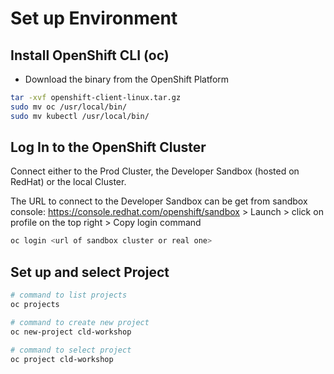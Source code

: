 # Set up Environment

## Install OpenShift CLI (oc)
* Download the binary from the OpenShift Platform
```bash
tar -xvf openshift-client-linux.tar.gz
sudo mv oc /usr/local/bin/
sudo mv kubectl /usr/local/bin/
```

## Log In to the OpenShift Cluster
Connect either to the Prod Cluster, the Developer Sandbox (hosted on RedHat) or the local Cluster.

The URL to connect to the Developer Sandbox can be get from sandbox console: https://console.redhat.com/openshift/sandbox > Launch > click on profile on the top right > Copy login command

```bash
oc login <url of sandbox cluster or real one>
```

## Set up and select Project
```bash
# command to list projects
oc projects

# command to create new project
oc new-project cld-workshop

# command to select project
oc project cld-workshop
```